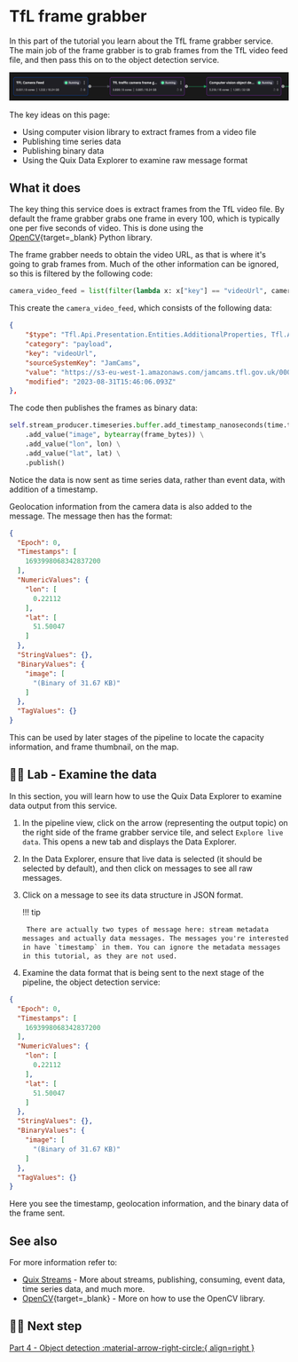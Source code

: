 # TfL frame grabber

In this part of the tutorial you learn about the TfL frame grabber service. The main job of the frame grabber is to grab frames from the TfL video feed file, and then pass this on to the object detection service.

![TfL frame grabber](../image-processing/images/tfl-frame-grabber-pipeline-segment.png)

The key ideas on this page:

* Using computer vision library to extract frames from a video file
* Publishing time series data
* Publishing binary data
* Using the Quix Data Explorer to examine raw message format

## What it does

The key thing this service does is extract frames from the TfL video file. By default the frame grabber grabs one frame in every 100, which is typically one per five seconds of video. This is done using the [OpenCV](https://opencv.org/){target=_blank} Python library. 

The frame grabber needs to obtain the video URL, as that is where it's going to grab frames from. Much of the other information can be ignored, so this is filtered by the following code:

``` python
camera_video_feed = list(filter(lambda x: x["key"] == "videoUrl", camera["additionalProperties"]))[0]
```

This create the `camera_video_feed`, which consists of the following data:

``` json
{
    "$type": "Tfl.Api.Presentation.Entities.AdditionalProperties, Tfl.Api.Presentation.Entities",
    "category": "payload",
    "key": "videoUrl",
    "sourceSystemKey": "JamCams",
    "value": "https://s3-eu-west-1.amazonaws.com/jamcams.tfl.gov.uk/00001.03766.mp4",
    "modified": "2023-08-31T15:46:06.093Z"
},
```

The code then publishes the frames as binary data:

``` python
self.stream_producer.timeseries.buffer.add_timestamp_nanoseconds(time.time_ns()) \
    .add_value("image", bytearray(frame_bytes)) \
    .add_value("lon", lon) \
    .add_value("lat", lat) \
    .publish()
```

Notice the data is now sent as time series data, rather than event data, with addition of a timestamp. 

Geolocation information from the camera data is also added to the message. The message then has the format:

``` json
{
  "Epoch": 0,
  "Timestamps": [
    1693998068342837200
  ],
  "NumericValues": {
    "lon": [
      0.22112
    ],
    "lat": [
      51.50047
    ]
  },
  "StringValues": {},
  "BinaryValues": {
    "image": [
      "(Binary of 31.67 KB)"
    ]
  },
  "TagValues": {}
}
```

This can be used by later stages of the pipeline to locate the capacity information, and frame thumbnail, on the map.

## 👩‍🔬 Lab - Examine the data 

In this section, you will learn how to use the Quix Data Explorer to examine data output from this service.

1. In the pipeline view, click on the arrow (representing the output topic) on the right side of the frame grabber service tile, and select `Explore live data`. This opens a new tab and displays the Data Explorer. 

2. In the Data Explorer, ensure that live data is selected (it should be selected by default), and then click on messages to see all raw messages.

3. Click on a message to see its data structure in JSON format. 

    !!! tip

        There are actually two types of message here: stream metadata messages and actually data messages. The messages you're interested in have `timestamp` in them. You can ignore the metadata messages in this tutorial, as they are not used.

4. Examine the data format that is being sent to the next stage of the pipeline, the object detection service:

``` json
{
  "Epoch": 0,
  "Timestamps": [
    1693998068342837200
  ],
  "NumericValues": {
    "lon": [
      0.22112
    ],
    "lat": [
      51.50047
    ]
  },
  "StringValues": {},
  "BinaryValues": {
    "image": [
      "(Binary of 31.67 KB)"
    ]
  },
  "TagValues": {}
}
```

Here you see the timestamp, geolocation information, and the binary data of the frame sent.

## See also

For more information refer to:

* [Quix Streams](../../../client-library-intro.md) - More about streams, publishing, consuming, event data, time series data, and much more. 
* [OpenCV](https://opencv.org/){target=_blank} - More on how to use the OpenCV library.

## 🏃‍♀️ Next step

[Part 4 - Object detection :material-arrow-right-circle:{ align=right }](../image-processing/object-detection.md)
